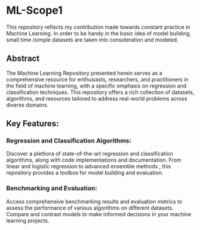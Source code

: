 # ML-Scope1
This repository reflects my contribution made towards constant practice in Machine Learning. In order to be handy in the basic idea of model building, small time /simple datasets are taken into consideration and modeled.

## Abstract

The Machine Learning Repository presented herein serves as a comprehensive resource for enthusiasts, researchers, and practitioners in the field of machine learning, with a specific emphasis on regression and classification techniques. This repository offers a rich collection of datasets, algorithms, and resources tailored to address real-world problems across diverse domains.

## Key Features:
### Regression and Classification Algorithms:
Discover a plethora of state-of-the-art regression and classification algorithms, along with code implementations and documentation. From linear and logistic regression to advanced ensemble methods , this repository provides a toolbox for model building and evaluation.
### Benchmarking and Evaluation:
Access comprehensive benchmarking results and evaluation metrics to assess the performance of various algorithms on different datasets. Compare and contrast models to make informed decisions in your machine learning projects.
